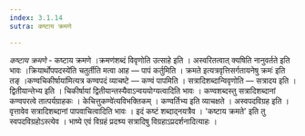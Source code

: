 ```yaml
---
index: 3.1.14
sutra: कष्टाय क्रमणे

---
```

_कष्टाय क्रमणे_ - कष्टाय क्रमणे ।क्रमण॑शब्दं विवृणोति उत्साहे इति । अस्वरितत्वात् क्यषिति नानुवर्तते इति भावः ।क्रियार्थोपपदस्ये॑ति चतुर्तीति मत्वा आह —  पापं कर्तुमिति । क्रमते इत्यत्रवृत्तिसर्गतायनेषु क्रमः॑ इति तङ् ।कण्वचिकीर्षाया॑मित्यत्र कण्वपदं व्याचष्टे —  कण्वं पापमिति । सत्रादिशब्दान्विवृणोति —  सत्रादय इति । द्वितीयान्तेभ्य इति । चिकीर्षायां द्वितीयान्तस्यैवाऽन्वययोग्यत्वादिति भावः । कण्वशब्दस्तु सत्रादिशब्दानां कण्वपरत्वे तात्पर्यग्राहकः । केचित्तुकण्वे॑त्यविभक्तिकम् । कण्वर्तिभ्य इति व्याचक्षते । अस्वपदविग्रह इति । वृत्तावेव सत्रादिशब्दानां पापवाचित्वादिति भावः । इदं कष्टं शब्दाद्नयत्रैव । 'कष्टाय क्रमते' इति तु स्वपदविग्रहोऽस्त्येव । भाष्ये एवं विग्रहं प्रदश्र्य सत्रादिषु विग्रहाऽप्रदर्शनादित्याहः ।